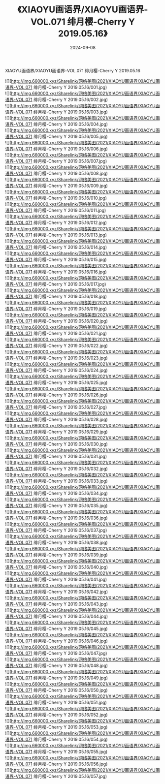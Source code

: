 ﻿---
layout: post
title:  《XIAOYU画语界/XIAOYU画语界-VOL.071 绯月樱-Cherry Y 2019.05.16》
date:   2024-09-08
img: http://img.660000.xyz/Sharelink/网络美图/2021/XIAOYU画语界/XIAOYU画语界-VOL.071 绯月樱-Cherry Y 2019.05.16/000.jpg
categories: [美女, 清纯, 唯美]
---

XIAOYU画语界/XIAOYU画语界-VOL.071 绯月樱-Cherry Y 2019.05.16

 ![](http://img.660000.xyz/Sharelink/网络美图/2021/XIAOYU画语界/XIAOYU画语界-VOL.071 绯月樱-Cherry Y 2019.05.16/001.jpg) <br>![](http://img.660000.xyz/Sharelink/网络美图/2021/XIAOYU画语界/XIAOYU画语界-VOL.071 绯月樱-Cherry Y 2019.05.16/002.jpg) <br>![](http://img.660000.xyz/Sharelink/网络美图/2021/XIAOYU画语界/XIAOYU画语界-VOL.071 绯月樱-Cherry Y 2019.05.16/003.jpg) <br>![](http://img.660000.xyz/Sharelink/网络美图/2021/XIAOYU画语界/XIAOYU画语界-VOL.071 绯月樱-Cherry Y 2019.05.16/004.jpg) <br>![](http://img.660000.xyz/Sharelink/网络美图/2021/XIAOYU画语界/XIAOYU画语界-VOL.071 绯月樱-Cherry Y 2019.05.16/005.jpg) <br>![](http://img.660000.xyz/Sharelink/网络美图/2021/XIAOYU画语界/XIAOYU画语界-VOL.071 绯月樱-Cherry Y 2019.05.16/006.jpg) <br>![](http://img.660000.xyz/Sharelink/网络美图/2021/XIAOYU画语界/XIAOYU画语界-VOL.071 绯月樱-Cherry Y 2019.05.16/007.jpg) <br>![](http://img.660000.xyz/Sharelink/网络美图/2021/XIAOYU画语界/XIAOYU画语界-VOL.071 绯月樱-Cherry Y 2019.05.16/008.jpg) <br>![](http://img.660000.xyz/Sharelink/网络美图/2021/XIAOYU画语界/XIAOYU画语界-VOL.071 绯月樱-Cherry Y 2019.05.16/009.jpg) <br>![](http://img.660000.xyz/Sharelink/网络美图/2021/XIAOYU画语界/XIAOYU画语界-VOL.071 绯月樱-Cherry Y 2019.05.16/010.jpg) <br>![](http://img.660000.xyz/Sharelink/网络美图/2021/XIAOYU画语界/XIAOYU画语界-VOL.071 绯月樱-Cherry Y 2019.05.16/011.jpg) <br>![](http://img.660000.xyz/Sharelink/网络美图/2021/XIAOYU画语界/XIAOYU画语界-VOL.071 绯月樱-Cherry Y 2019.05.16/012.jpg) <br>![](http://img.660000.xyz/Sharelink/网络美图/2021/XIAOYU画语界/XIAOYU画语界-VOL.071 绯月樱-Cherry Y 2019.05.16/013.jpg) <br>![](http://img.660000.xyz/Sharelink/网络美图/2021/XIAOYU画语界/XIAOYU画语界-VOL.071 绯月樱-Cherry Y 2019.05.16/014.jpg) <br>![](http://img.660000.xyz/Sharelink/网络美图/2021/XIAOYU画语界/XIAOYU画语界-VOL.071 绯月樱-Cherry Y 2019.05.16/015.jpg) <br>![](http://img.660000.xyz/Sharelink/网络美图/2021/XIAOYU画语界/XIAOYU画语界-VOL.071 绯月樱-Cherry Y 2019.05.16/016.jpg) <br>![](http://img.660000.xyz/Sharelink/网络美图/2021/XIAOYU画语界/XIAOYU画语界-VOL.071 绯月樱-Cherry Y 2019.05.16/017.jpg) <br>![](http://img.660000.xyz/Sharelink/网络美图/2021/XIAOYU画语界/XIAOYU画语界-VOL.071 绯月樱-Cherry Y 2019.05.16/018.jpg) <br>![](http://img.660000.xyz/Sharelink/网络美图/2021/XIAOYU画语界/XIAOYU画语界-VOL.071 绯月樱-Cherry Y 2019.05.16/019.jpg) <br>![](http://img.660000.xyz/Sharelink/网络美图/2021/XIAOYU画语界/XIAOYU画语界-VOL.071 绯月樱-Cherry Y 2019.05.16/020.jpg) <br>![](http://img.660000.xyz/Sharelink/网络美图/2021/XIAOYU画语界/XIAOYU画语界-VOL.071 绯月樱-Cherry Y 2019.05.16/021.jpg) <br>![](http://img.660000.xyz/Sharelink/网络美图/2021/XIAOYU画语界/XIAOYU画语界-VOL.071 绯月樱-Cherry Y 2019.05.16/022.jpg) <br>![](http://img.660000.xyz/Sharelink/网络美图/2021/XIAOYU画语界/XIAOYU画语界-VOL.071 绯月樱-Cherry Y 2019.05.16/023.jpg) <br>![](http://img.660000.xyz/Sharelink/网络美图/2021/XIAOYU画语界/XIAOYU画语界-VOL.071 绯月樱-Cherry Y 2019.05.16/024.jpg) <br>![](http://img.660000.xyz/Sharelink/网络美图/2021/XIAOYU画语界/XIAOYU画语界-VOL.071 绯月樱-Cherry Y 2019.05.16/025.jpg) <br>![](http://img.660000.xyz/Sharelink/网络美图/2021/XIAOYU画语界/XIAOYU画语界-VOL.071 绯月樱-Cherry Y 2019.05.16/026.jpg) <br>![](http://img.660000.xyz/Sharelink/网络美图/2021/XIAOYU画语界/XIAOYU画语界-VOL.071 绯月樱-Cherry Y 2019.05.16/027.jpg) <br>![](http://img.660000.xyz/Sharelink/网络美图/2021/XIAOYU画语界/XIAOYU画语界-VOL.071 绯月樱-Cherry Y 2019.05.16/028.jpg) <br>![](http://img.660000.xyz/Sharelink/网络美图/2021/XIAOYU画语界/XIAOYU画语界-VOL.071 绯月樱-Cherry Y 2019.05.16/029.jpg) <br>![](http://img.660000.xyz/Sharelink/网络美图/2021/XIAOYU画语界/XIAOYU画语界-VOL.071 绯月樱-Cherry Y 2019.05.16/030.jpg) <br>![](http://img.660000.xyz/Sharelink/网络美图/2021/XIAOYU画语界/XIAOYU画语界-VOL.071 绯月樱-Cherry Y 2019.05.16/031.jpg) <br>![](http://img.660000.xyz/Sharelink/网络美图/2021/XIAOYU画语界/XIAOYU画语界-VOL.071 绯月樱-Cherry Y 2019.05.16/032.jpg) <br>![](http://img.660000.xyz/Sharelink/网络美图/2021/XIAOYU画语界/XIAOYU画语界-VOL.071 绯月樱-Cherry Y 2019.05.16/033.jpg) <br>![](http://img.660000.xyz/Sharelink/网络美图/2021/XIAOYU画语界/XIAOYU画语界-VOL.071 绯月樱-Cherry Y 2019.05.16/034.jpg) <br>![](http://img.660000.xyz/Sharelink/网络美图/2021/XIAOYU画语界/XIAOYU画语界-VOL.071 绯月樱-Cherry Y 2019.05.16/035.jpg) <br>![](http://img.660000.xyz/Sharelink/网络美图/2021/XIAOYU画语界/XIAOYU画语界-VOL.071 绯月樱-Cherry Y 2019.05.16/036.jpg) <br>![](http://img.660000.xyz/Sharelink/网络美图/2021/XIAOYU画语界/XIAOYU画语界-VOL.071 绯月樱-Cherry Y 2019.05.16/037.jpg) <br>![](http://img.660000.xyz/Sharelink/网络美图/2021/XIAOYU画语界/XIAOYU画语界-VOL.071 绯月樱-Cherry Y 2019.05.16/038.jpg) <br>![](http://img.660000.xyz/Sharelink/网络美图/2021/XIAOYU画语界/XIAOYU画语界-VOL.071 绯月樱-Cherry Y 2019.05.16/039.jpg) <br>![](http://img.660000.xyz/Sharelink/网络美图/2021/XIAOYU画语界/XIAOYU画语界-VOL.071 绯月樱-Cherry Y 2019.05.16/040.jpg) <br>![](http://img.660000.xyz/Sharelink/网络美图/2021/XIAOYU画语界/XIAOYU画语界-VOL.071 绯月樱-Cherry Y 2019.05.16/041.jpg) <br>![](http://img.660000.xyz/Sharelink/网络美图/2021/XIAOYU画语界/XIAOYU画语界-VOL.071 绯月樱-Cherry Y 2019.05.16/042.jpg) <br>![](http://img.660000.xyz/Sharelink/网络美图/2021/XIAOYU画语界/XIAOYU画语界-VOL.071 绯月樱-Cherry Y 2019.05.16/043.jpg) <br>![](http://img.660000.xyz/Sharelink/网络美图/2021/XIAOYU画语界/XIAOYU画语界-VOL.071 绯月樱-Cherry Y 2019.05.16/044.jpg) <br>![](http://img.660000.xyz/Sharelink/网络美图/2021/XIAOYU画语界/XIAOYU画语界-VOL.071 绯月樱-Cherry Y 2019.05.16/045.jpg) <br>![](http://img.660000.xyz/Sharelink/网络美图/2021/XIAOYU画语界/XIAOYU画语界-VOL.071 绯月樱-Cherry Y 2019.05.16/046.jpg) <br>![](http://img.660000.xyz/Sharelink/网络美图/2021/XIAOYU画语界/XIAOYU画语界-VOL.071 绯月樱-Cherry Y 2019.05.16/047.jpg) <br>![](http://img.660000.xyz/Sharelink/网络美图/2021/XIAOYU画语界/XIAOYU画语界-VOL.071 绯月樱-Cherry Y 2019.05.16/048.jpg) <br>![](http://img.660000.xyz/Sharelink/网络美图/2021/XIAOYU画语界/XIAOYU画语界-VOL.071 绯月樱-Cherry Y 2019.05.16/049.jpg) <br>![](http://img.660000.xyz/Sharelink/网络美图/2021/XIAOYU画语界/XIAOYU画语界-VOL.071 绯月樱-Cherry Y 2019.05.16/050.jpg) <br>![](http://img.660000.xyz/Sharelink/网络美图/2021/XIAOYU画语界/XIAOYU画语界-VOL.071 绯月樱-Cherry Y 2019.05.16/051.jpg) <br>![](http://img.660000.xyz/Sharelink/网络美图/2021/XIAOYU画语界/XIAOYU画语界-VOL.071 绯月樱-Cherry Y 2019.05.16/052.jpg) <br>![](http://img.660000.xyz/Sharelink/网络美图/2021/XIAOYU画语界/XIAOYU画语界-VOL.071 绯月樱-Cherry Y 2019.05.16/053.jpg) <br>![](http://img.660000.xyz/Sharelink/网络美图/2021/XIAOYU画语界/XIAOYU画语界-VOL.071 绯月樱-Cherry Y 2019.05.16/054.jpg) <br>![](http://img.660000.xyz/Sharelink/网络美图/2021/XIAOYU画语界/XIAOYU画语界-VOL.071 绯月樱-Cherry Y 2019.05.16/055.jpg) <br>![](http://img.660000.xyz/Sharelink/网络美图/2021/XIAOYU画语界/XIAOYU画语界-VOL.071 绯月樱-Cherry Y 2019.05.16/056.jpg) <br>![](http://img.660000.xyz/Sharelink/网络美图/2021/XIAOYU画语界/XIAOYU画语界-VOL.071 绯月樱-Cherry Y 2019.05.16/057.jpg) <br>